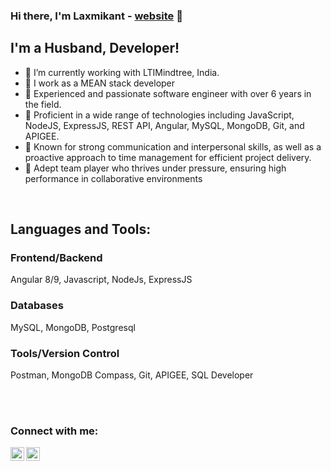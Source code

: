 ### Hi there, I'm Laxmikant - [website] 👋

## I'm a Husband, Developer!
- 🔭 I’m currently working with LTIMindtree, India.
- 🔭 I work as a MEAN stack developer
- 🔭 Experienced and passionate software engineer with over 6 years in the field.
- 🔭 Proficient in a wide range of technologies including JavaScript, NodeJS, ExpressJS, REST API, Angular, MySQL, MongoDB, Git, and APIGEE.
- 🔭 Known for strong communication and interpersonal skills, as well as a proactive approach to time management for efficient project delivery.
- 🔭 Adept team player who thrives under pressure, ensuring high performance in collaborative environments
<br />

## Languages and Tools:
### Frontend/Backend
Angular 8/9, Javascript, NodeJs, ExpressJS

### Databases
MySQL, MongoDB, Postgresql

### Tools/Version Control
Postman, MongoDB Compass, Git, APIGEE, SQL Developer

<br />
<br />

[website]: https://laxmikant-madur.github.io/
[twitter]: https://twitter.com/laxmikantmadur
[linkedin]: https://in.linkedin.com/in/laxmikant-madur

### Connect with me:
[<img align="left" alt="codeSTACKr | Twitter" width="22px" src="https://cdn.jsdelivr.net/npm/simple-icons@v3/icons/twitter.svg" />][twitter]
[<img align="left" alt="codeSTACKr | LinkedIn" width="22px" src="https://cdn.jsdelivr.net/npm/simple-icons@v3/icons/linkedin.svg" />][linkedin]
